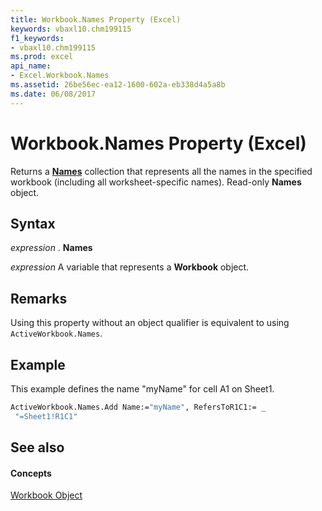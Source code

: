 ```yaml
---
title: Workbook.Names Property (Excel)
keywords: vbaxl10.chm199115
f1_keywords:
- vbaxl10.chm199115
ms.prod: excel
api_name:
- Excel.Workbook.Names
ms.assetid: 26be56ec-ea12-1600-602a-eb338d4a5a8b
ms.date: 06/08/2017
---
```



# Workbook.Names Property (Excel)

Returns a  **[Names](names-object-excel.md)** collection that represents all the names in the specified workbook (including all worksheet-specific names). Read-only **Names** object.


## Syntax

 _expression_ . **Names**

 _expression_ A variable that represents a **Workbook** object.


## Remarks

Using this property without an object qualifier is equivalent to using  `ActiveWorkbook.Names`.


## Example

This example defines the name "myName" for cell A1 on Sheet1.


```vb
ActiveWorkbook.Names.Add Name:="myName", RefersToR1C1:= _ 
 "=Sheet1!R1C1"
```


## See also


#### Concepts


[Workbook Object](workbook-object-excel.md)

